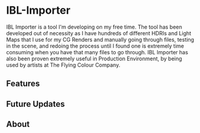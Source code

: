 # IBL-Importer

IBL Importer is a tool I'm developing on my free time. 
The tool has been developed out of necessity as I have hundreds of different HDRIs and Light Maps that I use for my CG Renders and manually going through files, testing in the scene, and redoing the process until I found one is extremely time consuming when you have that many files to go through.
IBL Importer has also been proven extremely useful in Production Environment, by being used by artists at The Flying Colour Company.

## Features

## Future Updates

## About
